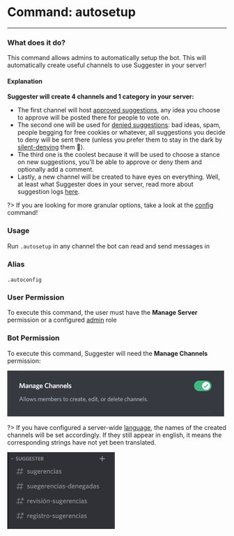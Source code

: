 # Command: autosetup
---
### What does it do?
This command allows admins to automatically setup the bot. This will automatically create useful channels to use Suggester in your server!

#### Explanation
**Suggester will create 4 channels and 1 category in your server:**
- The first channel will host [approved suggestions](/config/suggestions.md), any idea you choose to approve will be posted there for people to vote on.
- The second one will be used for [denied suggestions](/config/denied.md): bad ideas, spam, people begging for free cookies or whatever, all suggestions you decide to deny will be sent there (unless you prefer them to stay in the dark by [silent-denying](staff/silentdeny.md) them 👀).
- The third one is the coolest because it will be used to choose a stance on new suggestions, you'll be able to approve or deny them and optionally add a comment.
- Lastly, a new channel will be created to have eyes on everything. Well, at least what Suggester does in your server, read more about suggestion logs [here](/config/logs.md). 

?> If you are looking for more granular options, take a look at the [config](config/configuration.md) command!

### Usage
Run `.autosetup` in any channel the bot can read and send messages in

### Alias
`.autoconfig`

### User Permission
To execute this command, the user must have the **Manage Server** permission or a configured [admin](/config/adminroles.md) role

### Bot Permission
To execute this command, Suggester will need the **Manage Channels** permission:

![Manage Channels Permission](/assets/manage-channels.png)

?> If you have configured a server-wide [language](/config/locale.md), the names of the created channels will be set accordingly. If they still appear in english, it means the corresponding strings have not yet been translated. 

![Autosetup Spanish](/assets/autosetup-spanish.png)
